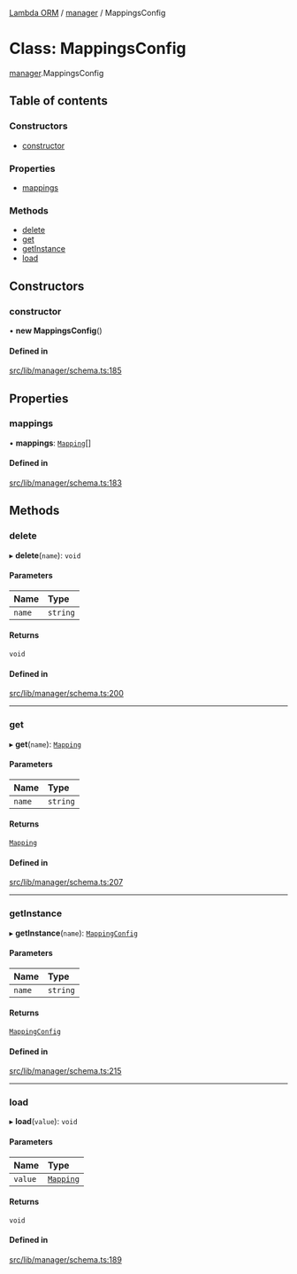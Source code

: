 [Lambda ORM](../README.md) / [manager](../modules/manager.md) / MappingsConfig

# Class: MappingsConfig

[manager](../modules/manager.md).MappingsConfig

## Table of contents

### Constructors

- [constructor](manager.MappingsConfig.md#constructor)

### Properties

- [mappings](manager.MappingsConfig.md#mappings)

### Methods

- [delete](manager.MappingsConfig.md#delete)
- [get](manager.MappingsConfig.md#get)
- [getInstance](manager.MappingsConfig.md#getinstance)
- [load](manager.MappingsConfig.md#load)

## Constructors

### constructor

• **new MappingsConfig**()

#### Defined in

[src/lib/manager/schema.ts:185](https://github.com/FlavioLionelRita/lambda-orm/blob/c4a0e00/src/lib/manager/schema.ts#L185)

## Properties

### mappings

• **mappings**: [`Mapping`](../interfaces/model.Mapping.md)[]

#### Defined in

[src/lib/manager/schema.ts:183](https://github.com/FlavioLionelRita/lambda-orm/blob/c4a0e00/src/lib/manager/schema.ts#L183)

## Methods

### delete

▸ **delete**(`name`): `void`

#### Parameters

| Name | Type |
| :------ | :------ |
| `name` | `string` |

#### Returns

`void`

#### Defined in

[src/lib/manager/schema.ts:200](https://github.com/FlavioLionelRita/lambda-orm/blob/c4a0e00/src/lib/manager/schema.ts#L200)

___

### get

▸ **get**(`name`): [`Mapping`](../interfaces/model.Mapping.md)

#### Parameters

| Name | Type |
| :------ | :------ |
| `name` | `string` |

#### Returns

[`Mapping`](../interfaces/model.Mapping.md)

#### Defined in

[src/lib/manager/schema.ts:207](https://github.com/FlavioLionelRita/lambda-orm/blob/c4a0e00/src/lib/manager/schema.ts#L207)

___

### getInstance

▸ **getInstance**(`name`): [`MappingConfig`](manager.MappingConfig.md)

#### Parameters

| Name | Type |
| :------ | :------ |
| `name` | `string` |

#### Returns

[`MappingConfig`](manager.MappingConfig.md)

#### Defined in

[src/lib/manager/schema.ts:215](https://github.com/FlavioLionelRita/lambda-orm/blob/c4a0e00/src/lib/manager/schema.ts#L215)

___

### load

▸ **load**(`value`): `void`

#### Parameters

| Name | Type |
| :------ | :------ |
| `value` | [`Mapping`](../interfaces/model.Mapping.md) |

#### Returns

`void`

#### Defined in

[src/lib/manager/schema.ts:189](https://github.com/FlavioLionelRita/lambda-orm/blob/c4a0e00/src/lib/manager/schema.ts#L189)

